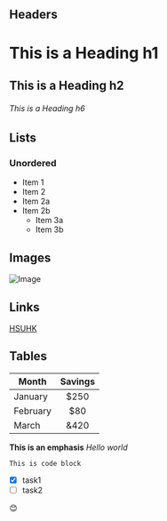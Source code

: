 ## Headers

# This is a Heading h1
## This is a Heading h2
###### This is a Heading h6

## Lists

### Unordered

* Item 1
* Item 2
* Item 2a
* Item 2b
    * Item 3a
    * Item 3b

## Images

![Image](https://upload.wikimedia.org/wikipedia/en/1/11/HSUHK_logo.svg )

## Links

 [HSUHK](https://www.hsu.edu.hk/en/)

## Tables

| Month  | Savings |
| ------ |:-------:|
| January      | $250     |
| February     | $80      |
| March        | &420     |

**This is an emphasis**
*Hello world*

```
This is code block
```
 - [x] task1
 - [ ] task2

:blush:
